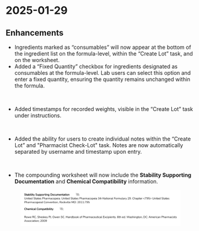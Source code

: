 # 2025-01-29

## Enhancements

* Ingredients marked as “consumables” will now appear at the bottom of the ingredient list on the formula-level, within the “Create Lot” task, and on the worksheet.
* Added a “Fixed Quantity” checkbox for ingredients designated as consumables at the formula-level. Lab users can select this option and enter a fixed quantity, ensuring the quantity remains unchanged within the formula.

<figure><img src="../.gitbook/assets/Screenshot 2025-01-27 at 11.28.43 AM.png" alt="" width="563"><figcaption></figcaption></figure>

* Added timestamps for recorded weights, visible in the “Create Lot” task under instructions.

<figure><img src="https://lh7-rt.googleusercontent.com/docsz/AD_4nXchhSXToxV7FJb2ordFyFhjGqqStcRXH-PS9582PyoyZ3M6Ksyd4Jul-BCiL1uHoAINpdNe7PXweN0W5GI2raCZAOptue1qVv7Mi7Ka_bW2manpryCD2i8S3lwOs5b8KotAWunpkg?key=B7SPq71ZAfZ9fNSxLWqaQw" alt="" width="563"><figcaption></figcaption></figure>

* Added the ability for users to create individual notes within the “Create Lot”  and "Pharmacist Check-Lot" task. Notes are now automatically separated by username and timestamp upon entry.

<figure><img src="../.gitbook/assets/Screenshot 2025-01-27 at 9.14.46 AM.png" alt="" width="563"><figcaption></figcaption></figure>

* The compounding worksheet will now include the **Stability Supporting Documentation** and **Chemical Compatibility** information.

<figure><img src="../.gitbook/assets/image.png" alt="" width="563"><figcaption></figcaption></figure>

